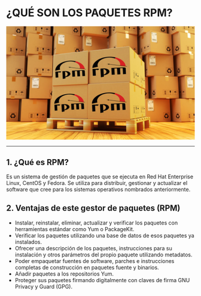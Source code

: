 # ¿QUÉ SON LOS PAQUETES RPM?

![Paquetes RPM](img/paquetesrpm.jpg)

---

## 1. ¿Qué es RPM?
Es un sistema de gestión de paquetes que se ejecuta en Red Hat Enterprise Linux, CentOS y Fedora. Se utiliza para distribuir, gestionar y actualizar el software que cree para los sistemas operativos nombrados anteriormente.

## 2. Ventajas de este gestor de paquetes (RPM)
  *  Instalar, reinstalar, eliminar, actualizar y verificar los paquetes con herramientas estándar como Yum o PackageKit.
  *  Verificar los paquetes utilizando una base de datos de esos paquetes ya instalados.
  *  Ofrecer una descripción de los paquetes, instrucciones para su instalación y otros parámetros del propio paquete utilizando metadatos.
  *  Poder empaquetar fuentes de software, parches e instrucciones completas de construcción en paquetes fuente y binarios.
  *  Añadir paquetes a los repositorios Yum.
  *  Proteger sus paquetes firmando digitalmente con claves de firma GNU Privacy y Guard (GPG).
